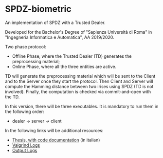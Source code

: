 # SPDZ-biometric

An implementation of SPDZ with a Trusted Dealer.

Developed for the Bachelor's Degree of "Sapienza Università di Roma" in "Ingegneria Informatica e Automatica", AA 2019/2020.

Two phase protocol:
- Offline Phase, where the Trusted Dealer (TD) generates the preprocessing material;
- Online Phase, where all the three entities are active.

TD will generate the preprocessing material which will be sent to the Client and to the Server once they start the protocol.
Then Client and Server will compute the Hamming distance between two irises using SPDZ (TD is not involved).
Finally, the computation is checked via commit-and-open with the TD.

In this version, there will be three executables.
It is mandatory to run them in the following order:
- dealer -> server -> client

In the following links will be additional resources:
- [Thesis, with code documentation](https://docs.google.com/document/d/1Ot9xtwCZHZKuxxdobcQ-d9KGzeHg5NgLcbT9VEKzXCw) (in italian)
- [Valgrind Logs](https://drive.google.com/open?id=1wc-314hY08XFIxt-Wy1_6Git62UBIA2P)
- [Output Logs](https://drive.google.com/open?id=1160kQMSFxATaASdUsCVzuDTpn1SKiijS)

